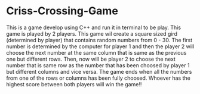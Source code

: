 # Criss-Crossing-Game

This is a game develop using C++ and run it in terminal to be play. 
This game is played by 2 players. 
This game wil create a square sized gird (determined by player) that contains random numbers from 0 - 30. The first number is determined by the computer for player 1 and then the player 2 will choose the next number at the same column that is same as the previous one but different rows. Then, now will be player 2 to choose the next number that is same row as the number that has been choosed by player 1 but different columns and vice versa. 
The game ends when all the numbers from one of the rows or columns has been fully choosed.
Whoever has the highest score between both players will win the game!!
